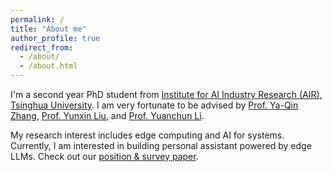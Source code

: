 ```yaml
---
permalink: /
title: "About me"
author_profile: true
redirect_from: 
  - /about/
  - /about.html
---
```


I'm a second year PhD student from [Institute for AI Industry Research (AIR), Tsinghua University](https://air.tsinghua.edu.cn/en/). I am very fortunate to be advised by [Prof. Ya-Qin Zhang](https://air.tsinghua.edu.cn/en/info/1046/1188.htm), [Prof. Yunxin Liu](https://air.tsinghua.edu.cn/en/info/1046/1193.htm), and [Prof. Yuanchun Li](https://air.tsinghua.edu.cn/en/info/1046/1200.htm).

My research interest includes edge computing and AI for systems. Currently, I am interested in building personal assistant powered by edge LLMs. Check out our [position & survey paper](https://github.com/MobileLLM/Personal_LLM_Agents_Survey/). 
